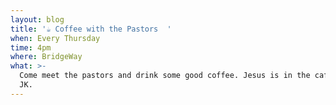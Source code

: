 ```yaml
---
layout: blog
title: '☕️ Coffee with the Pastors  '
when: Every Thursday
time: 4pm
where: BridgeWay
what: >-
  Come meet the pastors and drink some good coffee. Jesus is in the caffeine.
  JK.
---
```


